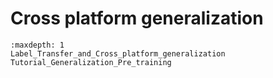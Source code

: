 # Cross platform generalization

```{toctree}
:maxdepth: 1
Label_Transfer_and_Cross_platform_generalization
Tutorial_Generalization_Pre_training
```
